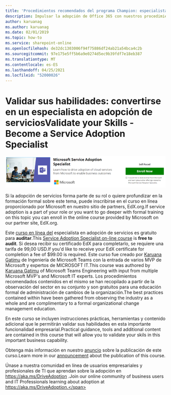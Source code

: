 ```yaml
---
title: 'Procedimientos recomendados del programa Champion: especialista en adopción de servicios'
description: Impulsar la adopción de Office 365 con nuestros procedimientos recomendados del Programa de campeones
author: karuanag
ms.author: karuanag
ms.date: 02/01/2019
ms.topic: how-to
ms.service: sharepoint-online
ms.openlocfilehash: de32dc1303006f94f75886df24ab21a54bca4c2b
ms.sourcegitcommit: 97e175e5ff5b6a9e0274d5ec9b39fdf7e18eb387
ms.translationtype: MT
ms.contentlocale: es-ES
ms.lasthandoff: 04/25/2021
ms.locfileid: "52000026"
---
```

# <a name="validate-your-skills---become-a-service-adoption-specialist"></a><span data-ttu-id="27b67-103">Validar sus habilidades: convertirse en un especialista en adopción de servicios</span><span class="sxs-lookup"><span data-stu-id="27b67-103">Validate your Skills - Become a Service Adoption Specialist</span></span>

![Curso de especialista en adopción de servicios](media/champs_sascourse.png)

<span data-ttu-id="27b67-105">Si la adopción de servicios forma parte de su rol o quiere profundizar en la formación formal sobre este tema, puede inscribirse en el curso en línea proporcionado por Microsoft en nuestro sitio de partners, EdX.org.</span><span class="sxs-lookup"><span data-stu-id="27b67-105">If service adoption is a part of your role or you want to go deeper with formal training on this topic you can enroll in the online course provided by Microsoft on our partner site, EdX.org.</span></span> 

<span data-ttu-id="27b67-106">Este [curso en línea del](/learn/paths/m365-service-adoption/) especialista en adopción de servicios es gratuito para **auditar**.</span><span class="sxs-lookup"><span data-stu-id="27b67-106">This [Service Adoption Specialist on-line course](/learn/paths/m365-service-adoption/) is **free to audit**.</span></span>  <span data-ttu-id="27b67-107">Si desea recibir su certificado EdX para completarlo, se requiere una tarifa de 99,00 USD.</span><span class="sxs-lookup"><span data-stu-id="27b67-107">If you'd like to receive your EdX certificate for completion a fee of $99.00 is required.</span></span>  <span data-ttu-id="27b67-108">Este curso fue creado por [Karuana Gatimu](https://linkedin.com/in/karuanagatimu) de Ingeniería de Microsoft Teams con la entrada de varios MVP de Microsoft y expertos de MICROSOFT IT.</span><span class="sxs-lookup"><span data-stu-id="27b67-108">This course was authored by [Karuana Gatimu](https://linkedin.com/in/karuanagatimu) of Microsoft Teams Engineering with input from multiple Microsoft MVP's and Microsoft IT experts.</span></span>  <span data-ttu-id="27b67-109">Los procedimientos recomendados contenidos en el mismo se han recopilado a partir de la observación del sector en su conjunto y son gratuitos para una educación formal de administración de cambios de la organización.</span><span class="sxs-lookup"><span data-stu-id="27b67-109">The best practices contained within have been gathered from observing the industry as a whole and are complimentary to a formal organizational change management education.</span></span>  

<span data-ttu-id="27b67-110">En este curso se incluyen instrucciones prácticas, herramientas y contenido adicional que le permitirán validar sus habilidades en esta importante funcionalidad empresarial.</span><span class="sxs-lookup"><span data-stu-id="27b67-110">Practical guidance, tools and additional content are contained in this course that will allow you to validate your skils in this important business capability.</span></span>  

<span data-ttu-id="27b67-111">Obtenga más información en nuestro [anuncio](https://aka.ms/AdoptionCertAnnouncement) sobre la publicación de este curso.</span><span class="sxs-lookup"><span data-stu-id="27b67-111">Learn more in our [announcement](https://aka.ms/AdoptionCertAnnouncement) about the publication of this course.</span></span> 

<span data-ttu-id="27b67-112">Únase a nuestra comunidad en línea de usuarios empresariales y profesionales de TI que aprendan sobre la adopción en https://aka.ms/DriveAdoption .</span><span class="sxs-lookup"><span data-stu-id="27b67-112">Join our online community of business users and IT Professionals learning about adoption at https://aka.ms/DriveAdoption.</span></span>
